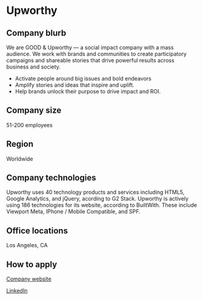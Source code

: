 # Upworthy

## Company blurb

We are GOOD & Upworthy — a social impact company with a mass audience.
We work with brands and communities to create participatory campaigns and shareable stories that drive powerful results across business and society.
* Activate people around big issues and bold endeavors
* Amplify stories and ideas that inspire and uplift.
* Help brands unlock their purpose to drive impact and ROI.

## Company size

51-200 employees 

## Region
Worldwide

## Company technologies
Upworthy uses 40 technology products and services including HTML5, Google Analytics, and jQuery, acording to G2 Stack.
Upworthy is actively using 186 technologies for its website, according to BuiltWith. These include Viewport Meta, IPhone / Mobile Compatible, and SPF.

## Office locations

Los Angeles, CA 

## How to apply

[Company website](https://www.upworthy.com/)

[LinkedIn](https://www.linkedin.com/company/upworthy/)

